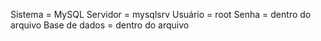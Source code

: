 Sistema	= MySQL
Servidor = mysqlsrv
Usuário	= root
Senha = dentro do arquivo
Base de dados = dentro do arquivo
